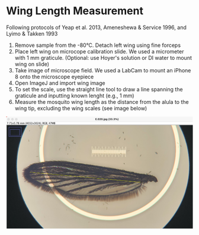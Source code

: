 # Wing Length Measurement #

Following protocols of Yeap et al. 2013, Ameneshewa & Service 1996, and Lyimo & Takken 1993

1. Remove sample from the -80°C. Detach left wing using fine forceps
2. Place left wing on microcope calibration slide. We used a micrometer with 1 mm graticule. (Optional: use Hoyer's solution or DI water to mount wing on slide)
3. Take image of microscope field. We used a LabCam to mount an iPhone 8 onto the microscope eyepiece
4. Open ImageJ and import wing image
5. To set the scale, use the straight line tool to draw a line spanning the graticule and inputting known lenght (e.g., 1 mm)
6. Measure the mosquito wing length as the distance from the alula to the wing tip, excluding the wing scales (see image below)


![Example Wing Length Measurement using ImageJ](Images/WingLengthMeasurement_Example.png)
